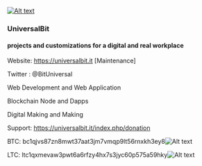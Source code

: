 
[![Alt text](https://github.com/universalbit-dev/papirus-icon-theme/blob/master/Papirus/64x64/places/folder-white-development.svg)](https://github.com/universalbit-dev/universalbit-dev)

### UniversalBit 

#### projects and customizations for a digital and real workplace

Website: https://universalbit.it    [Maintenance]


Twitter : @BitUniversal


Web Development and Web Application

Blockchain Node and Dapps

Digital Making and Making

Support: https://universalbit.it/index.php/donation

BTC: 
bc1qjvs87zn8mwt37aat3jm7vmqp9lt56rnxkh3ey8![Alt text](https://github.com/universalbit-dev/armadillium-gridbot/blob/main/cryptocurrency_icon/btc.svg "bitcoin-indicator")

LTC: 
ltc1qxmevaw3pwt6a6rfzy4hx7s3jyc60p575a59hky![Alt text](https://github.com/universalbit-dev/armadillium-gridbot/blob/main/cryptocurrency_icon/ltc.svg "litecoin-indicator")
